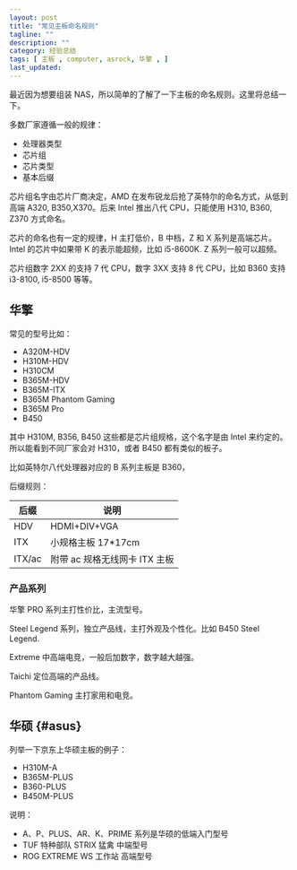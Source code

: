 ```yaml
---
layout: post
title: "常见主板命名规则"
tagline: ""
description: ""
category: 经验总结
tags: [ 主板 , computer, asrock, 华擎 , ]
last_updated:
---
```


最近因为想要组装 NAS，所以简单的了解了一下主板的命名规则。这里将总结一下。

多数厂家遵循一般的规律：

- 处理器类型
- 芯片组
- 芯片类型
- 基本后缀

芯片组名字由芯片厂商决定，AMD 在发布锐龙后抢了英特尔的命名方式，从低到高端 A320, B350,X370。后来 Intel 推出八代 CPU，只能使用 H310, B360, Z370 方式命名。

芯片的命名也有一定的规律，H 主打低价，B 中档，Z 和 X 系列是高端芯片。Intel 的芯片中如果带 K 的表示能超频，比如 i5-8600K. Z 系列一般可以超频。

芯片组数字 2XX 的支持 7 代 CPU，数字 3XX 支持 8 代 CPU，比如 B360 支持 i3-8100, i5-8500 等等。

## 华擎

常见的型号比如：

- A320M-HDV
- H310M-HDV
- H310CM
- B365M-HDV
- B365M-ITX
- B365M Phantom Gaming
- B365M Pro
- B450

其中 H310M, B356, B450 这些都是芯片组规格，这个名字是由 Intel 来约定的。所以能看到不同厂家会对 H310，或者 B450 都有类似的板子。

比如英特尔八代处理器对应的 B 系列主板是 B360，

后缀规则：

后缀   | 说明 |
-------|----------
HDV    | HDMI+DIV+VGA
ITX    | 小规格主板 17*17cm
ITX/ac | 附带 ac 规格无线网卡 ITX 主板

### 产品系列
华擎 PRO 系列主打性价比，主流型号。

Steel Legend 系列，独立产品线，主打外观及个性化。比如 B450 Steel Legend.

Extreme 中高端电竞，一般后加数字，数字越大越强。

Taichi 定位高端的产品线。

Phantom Gaming 主打家用和电竞。

## 华硕 {#asus}

列举一下京东上华硕主板的例子：

- H310M-A
- B365M-PLUS
- B360-PLUS
- B450M-PLUS

说明：

- A、P、PLUS、AR、K、PRIME 系列是华硕的低端入门型号
- TUF 特种部队 STRIX 猛禽 中端型号
- ROG EXTREME WS 工作站 高端型号



